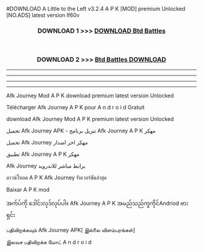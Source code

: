 #DOWNLOAD A Little to the Left v3.2.4 A P K [MOD] premium Unlocked [NO.ADS] latest version lf60v 



<div align="center">

<h3>DOWNLOAD 1 >>> <a href="https://getmod1.web.app/?judule=Btd Battles">DOWNLOAD Btd Battles</a></h3><br>

<h3>DOWNLOAD 2 >>> <a href="https://getmod1.web.app/?judule=Btd Battles">Btd Battles DOWNLOAD </a></h3>

</div>


----------------------------------------------------------

----------------------------------------------------------

----------------------------------------------------------

----------------------------------------------------------


Afk Journey  Mod A P K download premium latest version Unlocked

Télécharger  Afk Journey  A P K pour A n d r o i d Gratuit

download Afk Journey  Mod A P K premium latest version Unlocked

تحميل Afk Journey  APK - تنزيل برنامج Afk Journey  A P K مهكر

تحميل Afk Journey  مهكر اخر اصدار

تطبيق Afk Journey  A P K مهكر

Afk Journey  برابط مباشر للاندرويد

ดาวน์โหลด A P K Afk Journey  รับเวอร์ชันล่าสุด

Baixar A P K mod

အက်ပ်ကို ဒေါင်းလုဒ်လုပ်ပါ။ Afk Journey  A P K အမည်သည်ကူကိုင်Andriod ဗားရှင်း

பதிவிறக்கவும் Afk Journey  APK[ இல்லை விளம்பரங்கள்] 
 
இலவச பதிவிறக்க மோட் A n d r o i d



